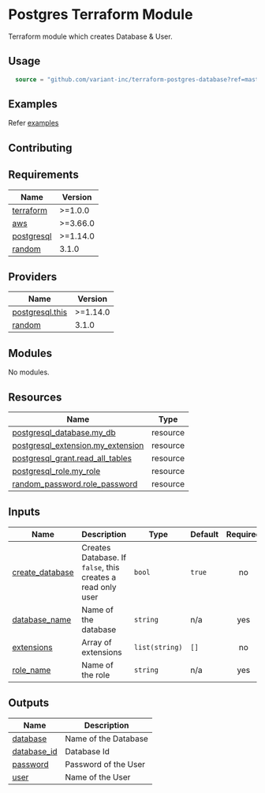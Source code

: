 # Postgres Terraform Module

Terraform module which creates Database & User.

## Usage

```terraform
  source = "github.com/variant-inc/terraform-postgres-database?ref=master"
```

## Examples

Refer [examples](examples)

## Contributing

<!-- BEGINNING OF PRE-COMMIT-TERRAFORM DOCS HOOK -->
## Requirements

| Name | Version |
|------|---------|
| <a name="requirement_terraform"></a> [terraform](#requirement\_terraform) | >=1.0.0 |
| <a name="requirement_aws"></a> [aws](#requirement\_aws) | >=3.66.0 |
| <a name="requirement_postgresql"></a> [postgresql](#requirement\_postgresql) | >=1.14.0 |
| <a name="requirement_random"></a> [random](#requirement\_random) | 3.1.0 |

## Providers

| Name | Version |
|------|---------|
| <a name="provider_postgresql.this"></a> [postgresql.this](#provider\_postgresql.this) | >=1.14.0 |
| <a name="provider_random"></a> [random](#provider\_random) | 3.1.0 |

## Modules

No modules.

## Resources

| Name | Type |
|------|------|
| [postgresql_database.my_db](https://registry.terraform.io/providers/cyrilgdn/postgresql/latest/docs/resources/database) | resource |
| [postgresql_extension.my_extension](https://registry.terraform.io/providers/cyrilgdn/postgresql/latest/docs/resources/extension) | resource |
| [postgresql_grant.read_all_tables](https://registry.terraform.io/providers/cyrilgdn/postgresql/latest/docs/resources/grant) | resource |
| [postgresql_role.my_role](https://registry.terraform.io/providers/cyrilgdn/postgresql/latest/docs/resources/role) | resource |
| [random_password.role_password](https://registry.terraform.io/providers/hashicorp/random/3.1.0/docs/resources/password) | resource |

## Inputs

| Name | Description | Type | Default | Required |
|------|-------------|------|---------|:--------:|
| <a name="input_create_database"></a> [create\_database](#input\_create\_database) | Creates Database. If `false`, this creates a read only user | `bool` | `true` | no |
| <a name="input_database_name"></a> [database\_name](#input\_database\_name) | Name of the database | `string` | n/a | yes |
| <a name="input_extensions"></a> [extensions](#input\_extensions) | Array of extensions | `list(string)` | `[]` | no |
| <a name="input_role_name"></a> [role\_name](#input\_role\_name) | Name of the role | `string` | n/a | yes |

## Outputs

| Name | Description |
|------|-------------|
| <a name="output_database"></a> [database](#output\_database) | Name of the Database |
| <a name="output_database_id"></a> [database\_id](#output\_database\_id) | Database Id |
| <a name="output_password"></a> [password](#output\_password) | Password of the User |
| <a name="output_user"></a> [user](#output\_user) | Name of the User |
<!-- END OF PRE-COMMIT-TERRAFORM DOCS HOOK -->
